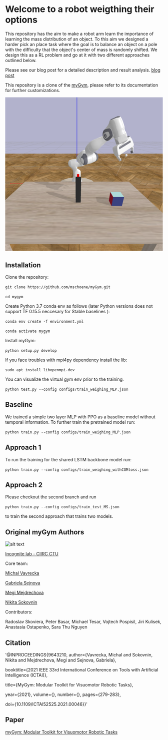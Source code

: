 


# Welcome to a robot weigthing their options

This repository has the aim to make a robot arm learn the importance of learning the mass distribution of an object. To this aim we designed a harder pick an place task where the goal is to balance an object on a pole with the difficulty that the object's center of mass is randomly shifted. We design this as a RL problem and go at it with two different approaches outlined below.  

Please see our blog post for a detailed description and result analysis. 
[blog post](https://thedingodile.github.io/Robotics/Weighing-My-Options.html)

This repository is a clone of the [myGym](https://github.com/incognite-lab/myGym), please refer to its documentation for further customizations. 

![alt text](myGym/weighingImg.png)


## Installation

Clone the repository:

`git clone https://github.com/mschoene/myGym.git`

`cd mygym`

Create Python 3.7 conda env as follows (later Python versions does not support TF 0.15.5 neccesary for Stable baselines ):

`conda env create -f environment.yml `

`conda activate mygym`

Install myGym:

`python setup.py develop`

If you face troubles with mpi4py dependency install the lib:

`sudo apt install libopenmpi-dev`

You can visualize the virtual gym env prior to the training. 

`python test.py --config configs/train_weighing_MLP.json`


## Baseline

We trained a simple two layer MLP with PPO as a baseline model without temporal information. 
To further train the pretrained model run:

`python train.py --config configs/train_weighing_MLP.json`


## Approach 1

To run the training for the shared LSTM backbone model run:

`python train.py --config configs/train_weighing_withCOMloss.json `


## Approach 2

Please checkout the second branch and run


`python train.py --config configs/train_test_MS.json`

to train the second approach that trains two models.



## Original myGym Authors

![alt text](myGym/images/incognitelogo.png "test_work")


[Incognite lab - CIIRC CTU](https://incognite-lab.github.io) 

Core team:

[Michal Vavrecka](https://kognice.wixsite.com/vavrecka)

[Gabriela Sejnova](https://www.linkedin.com/in/gabriela-sejnova/)

[Megi Mejdrechova](https://www.linkedin.com/in/megi-mejdrechova)

[Nikita Sokovnin](https://www.linkedin.com/in/nikita-sokovnin-250939198/)

Contributors:

Radoslav Skoviera, Peter Basar, Michael Tesar, Vojtech Pospisil, Jiri Kulisek, Anastasia Ostapenko, Sara Thu Nguyen

## Citation

'@INPROCEEDINGS{9643210,
  author={Vavrecka, Michal and Sokovnin, Nikita and Mejdrechova, Megi and Sejnova, Gabriela},
  
  
  booktitle={2021 IEEE 33rd International Conference on Tools with Artificial Intelligence (ICTAI)}, 
  
  
  title={MyGym: Modular Toolkit for Visuomotor Robotic Tasks}, 
  
  
  year={2021},
  volume={},
  number={},
  pages={279-283},
  
  
  doi={10.1109/ICTAI52525.2021.00046}}'

## Paper

[myGym: Modular Toolkit for Visuomotor Robotic Tasks](https://arxiv.org/abs/2012.11643)

